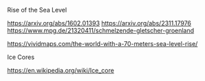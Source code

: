 Rise of the Sea Level

https://arxiv.org/abs/1602.01393
https://arxiv.org/abs/2311.17976
https://www.mpg.de/21320411/schmelzende-gletscher-groenland


https://vividmaps.com/the-world-with-a-70-meters-sea-level-rise/


Ice Cores

https://en.wikipedia.org/wiki/Ice_core